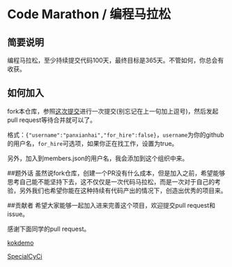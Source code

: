 # Code Marathon / 编程马拉松

## 简要说明
编程马拉松，至少持续提交代码100天，最终目标是365天。不管如何，你总会有收获。

## 如何加入

fork本仓库，参照[这次提交](https://github.com/code-marathon/code-marathon.github.io/commit/bbc91d6fa0c530f56e151a2cd3f60943765046e0)进行一次提交(别忘记在上一句加上逗号)，然后发起pull request等待合并就可以了。

格式：`{"username":"panxianhai","for_hire":false}`，`username`为你的github的用户名，`for_hire`可选项，如果你正在找工作，设置为true。

另外，加入到members.json的用户名，我会添加到这个组织中来。

##题外话
虽然说fork仓库，创建一个PR没有什么成本，但是加入之前，希望能够思考自己能不能坚持下去，这不仅仅是一次代码马拉松，而是一次对于自己的考验，另外我们也希望你能在这种持续有代码产出的情况下，创造出优秀的项目来。

##贡献者
希望大家能够一起加入进来完善这个项目，欢迎提交pull request和issue。

感谢下面同学的pull request。

[kokdemo](https://github.com/kokdemo)

[SpecialCyCi](https://github.com/SpecialCyCi)

